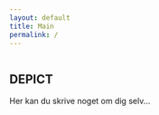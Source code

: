 ```yaml
---
layout: default
title: Main
permalink: /
---
```


<article>
  <!-- Placeholder til billede -->
  <div class="image-placeholder">
    <img src="{{ site.baseurl }}/assets/img/Forsidebillede.jpg.jpg" alt="" class="full-width-image">
  </div>

  <div class="image-placeholder">
    <img src="{{ site.baseurl }}/assets/img/paceholder baggrund.jpg" alt="" class="full-width-image">
  </div>

  <div class="clearfix">
    <!-- Dit indhold her -->
    <h2>DEPICT</h2>
    <p>Her kan du skrive noget om dig selv...</p>
  </div>
</article>
